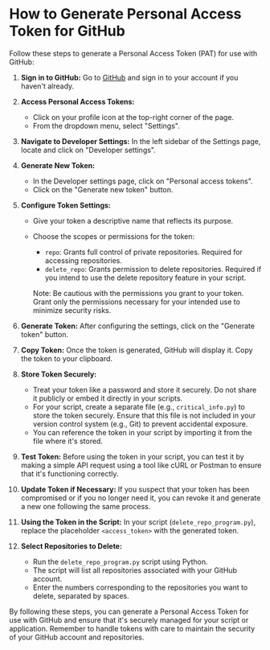 # How to Generate Personal Access Token for GitHub

Follow these steps to generate a Personal Access Token (PAT) for use with GitHub:

1. **Sign in to GitHub:**
   Go to [GitHub](https://github.com/) and sign in to your account if you haven't already.

2. **Access Personal Access Tokens:**
   - Click on your profile icon at the top-right corner of the page.
   - From the dropdown menu, select "Settings".

3. **Navigate to Developer Settings:**
   In the left sidebar of the Settings page, locate and click on "Developer settings".

4. **Generate New Token:**
   - In the Developer settings page, click on "Personal access tokens".
   - Click on the "Generate new token" button.

5. **Configure Token Settings:**
   - Give your token a descriptive name that reflects its purpose.
   - Choose the scopes or permissions for the token:
     - `repo`: Grants full control of private repositories. Required for accessing repositories.
     - `delete_repo`: Grants permission to delete repositories. Required if you intend to use the delete repository feature in your script.
   
     Note: Be cautious with the permissions you grant to your token. Grant only the permissions necessary for your intended use to minimize security risks.

6. **Generate Token:**
   After configuring the settings, click on the "Generate token" button.

7. **Copy Token:**
   Once the token is generated, GitHub will display it. Copy the token to your clipboard.

8. **Store Token Securely:**
   - Treat your token like a password and store it securely. Do not share it publicly or embed it directly in your scripts.
   - For your script, create a separate file (e.g., `critical_info.py`) to store the token securely. Ensure that this file is not included in your version control system (e.g., Git) to prevent accidental exposure.
   - You can reference the token in your script by importing it from the file where it's stored.

9. **Test Token:**
   Before using the token in your script, you can test it by making a simple API request using a tool like cURL or Postman to ensure that it's functioning correctly.

10. **Update Token if Necessary:**
    If you suspect that your token has been compromised or if you no longer need it, you can revoke it and generate a new one following the same process.

11. **Using the Token in the Script:**
    In your script (`delete_repo_program.py`), replace the placeholder `<access_token>` with the generated token.
   
12. **Select Repositories to Delete:**
    - Run the `delete_repo_program.py` script using Python.
    - The script will list all repositories associated with your GitHub account.
    - Enter the numbers corresponding to the repositories you want to delete, separated by spaces.

By following these steps, you can generate a Personal Access Token for use with GitHub and ensure that it's securely managed for your script or application. Remember to handle tokens with care to maintain the security of your GitHub account and repositories.
